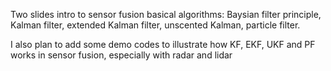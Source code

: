 Two slides intro to sensor fusion basical algorithms: Baysian filter principle, Kalman filter, extended Kalman filter, unscented Kalman, particle filter.

I also plan to add some demo codes to illustrate how KF, EKF, UKF and PF works in sensor fusion, especially with radar and lidar
